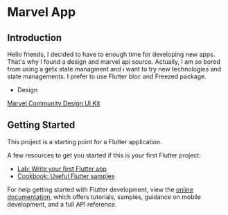# Marvel App

## Introduction

Hello friends, I decided to have to enough time for developing new apps. That's why I found a design and marvel api source. Actually, I am so bored from using a getx state managment and ı want to try new technologies and state managements. I prefer to use Flutter bloc and Freezed package.


 * Design

 [Marvel Community Design UI Kit](https://www.figma.com/file/QTDbYcg9uG1rehgrc0ctAy/MARVEL--Streaming-App-(Community)?node-id=1%3A2&t=7jWci8TTVtdhIHlD-1)



## Getting Started

This project is a starting point for a Flutter application.

A few resources to get you started if this is your first Flutter project:

- [Lab: Write your first Flutter app](https://docs.flutter.dev/get-started/codelab)
- [Cookbook: Useful Flutter samples](https://docs.flutter.dev/cookbook)

For help getting started with Flutter development, view the
[online documentation](https://docs.flutter.dev/), which offers tutorials,
samples, guidance on mobile development, and a full API reference.
